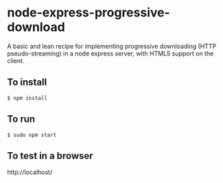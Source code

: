 # node-express-progressive-download
A basic and lean recipe for implementing progressive downloading (HTTP pseudo-streaming)
in a node express server, with HTML5 support on the client.


To install
-
```
$ npm install
```


To run
-
```
$ sudo npm start
```


To test in a browser
-
http://localhost/
